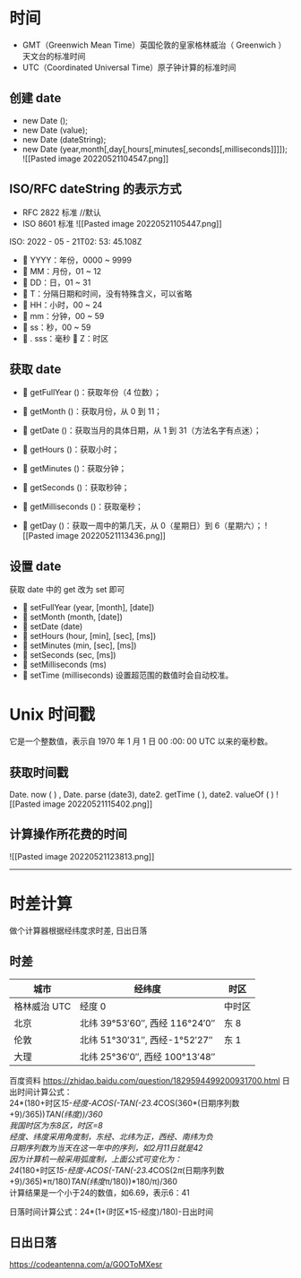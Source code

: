  # 时间
 - GMT（Greenwich Mean Time）英国伦敦的皇家格林威治（ Greenwich ）天文台的标准时间
 - UTC（Coordinated Universal Time）原子钟计算的标准时间 
## 创建 date
- new Date ();
- new Date (value);
- new Date (dateString);
- new Date (year,month[,day[,hours[,minutes[,seconds[,milliseconds]]]]);
![[Pasted image 20220521104547.png]]

## ISO/RFC dateString 的表示方式
- RFC 2822 标准  //默认
- ISO 8601 标准
![[Pasted image 20220521105447.png]]

ISO: 2022 - 05 - 21T02: 53: 45.108Z
-  YYYY：年份，0000 ~ 9999 
-  MM：月份，01 ~ 12 
-  DD：日，01 ~ 31 
-  T：分隔日期和时间，没有特殊含义，可以省略 
-  HH：小时，00 ~ 24 
-  mm：分钟，00 ~ 59 
-  ss：秒，00 ~ 59 
-  . sss：毫秒  Z：时区

## 获取 date
-  getFullYear ()：获取年份（4 位数）； 
-  getMonth ()：获取月份，从 0 到 11； 
-  getDate ()：获取当月的具体日期，从 1 到 31（方法名字有点迷）； 
-  getHours ()：获取小时； 
-  getMinutes ()：获取分钟； 
-  getSeconds ()：获取秒钟； 
-  getMilliseconds ()：获取毫秒；

-  getDay ()：获取一周中的第几天，从 0（星期日）到 6（星期六）；
![[Pasted image 20220521113436.png]]

## 设置 date
获取 date 中的 get 改为 set 即可
-  setFullYear (year, [month], [date]) 
-  setMonth (month, [date]) 
-  setDate (date) 
-  setHours (hour, [min], [sec], [ms]) 
-  setMinutes (min, [sec], [ms]) 
-  setSeconds (sec, [ms]) 
-  setMilliseconds (ms) 
-  setTime (milliseconds)
设置超范围的数值时会自动校准。

# Unix 时间戳
它是一个整数值，表示自 1970 年 1 月 1 日 00 :00: 00 UTC 以来的毫秒数。
## 获取时间戳
Date. now ( ) , Date. parse (date3), date2. getTime ( ), date2. valueOf ( )
![[Pasted image 20220521115402.png]]

## 计算操作所花费的时间
![[Pasted image 20220521123813.png]]




----
# 时差计算
做个计算器根据经纬度求时差, 日出日落
## 时差

| 城市         | 经纬度                         | 时区   |
| ------------ | ------------------------------ | ------ |
| 格林威治 UTC | 经度 0                         | 中时区 |
| 北京         | 北纬 39°53′60″, 西经 116°24′0″ | 东 8   |
| 伦敦         | 北纬 51°30′31″, 西经-1°52′27″  | 东 1   |
| 大理         | 北纬 25°36′0″, 西经 100°13′48″ |        |

百度资料 https://zhidao.baidu.com/question/1829594499200931700.html
日出时间计算公式：  
24*(180+时区*15-经度-ACOS(-TAN(-23.4*COS(360*(日期序列数+9)/365))*TAN(纬度))/360  
我国时区为东8区，时区=8  
经度、纬度采用角度制，东经、北纬为正，西经、南纬为负  
日期序列数为当天在这一年中的序列，如2月11日就是42  
因为计算机一般采用弧度制，上面公式可变化为：  
24*(180+时区*15-经度-ACOS(-TAN(-23.4*COS(2*π*(日期序列数+9)/365)*π/180)*TAN(纬度*π/180))*180/π)/360  
计算结果是一个小于24的数值，如6.69，表示6：41  
  
日落时间计算公式：24*(1+(时区*15-经度)/180)-日出时间

## 日出日落
https://codeantenna.com/a/G0OToMXesr